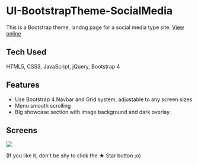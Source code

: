 # UI-BootstrapTheme-SocialMedia
This is a Bootstrap theme, landng page for a social media type site. 
[View online](https://hidden-earth-12374.herokuapp.com/)

## Tech Used
HTML5, CSS3, JavaScript, jQuery, Bootstrap 4

## Features
-	Use Bootstrap 4 Navbar and Grid system, adjustable to any screen sizes
-	Menu smooth scrolling
-	Big showcase section with image background and dark overlay.  

## Screens
![](screens.gif)

(If you like it, don't be shy to click the ★ Star button ;o)
